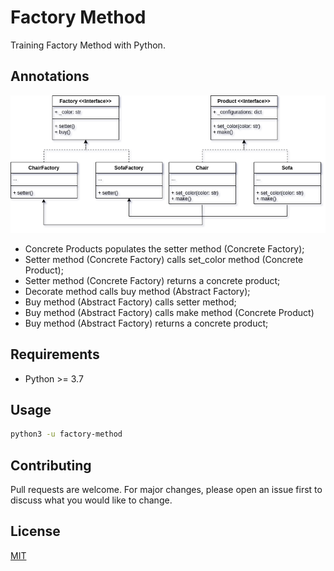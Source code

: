 # Factory Method

Training Factory Method with Python.

## Annotations

![alt UML Factory Method](https://github.com/hedibertosilva/design-patterns-python/blob/main/factory-method/contents/uml.png?raw=true)

- Concrete Products populates the setter method (Concrete Factory);
- Setter method (Concrete Factory) calls set_color method (Concrete Product);
- Setter method (Concrete Factory) returns a concrete product;
- Decorate method calls buy method (Abstract Factory);
- Buy method (Abstract Factory) calls setter method;
- Buy method (Abstract Factory) calls make method (Concrete Product)
- Buy method (Abstract Factory) returns a concrete product;

## Requirements

- Python >= 3.7

## Usage

```sh
python3 -u factory-method
```

## Contributing
Pull requests are welcome. For major changes, please open an issue first to discuss what you would like to change.

## License
[MIT](https://choosealicense.com/licenses/mit/)